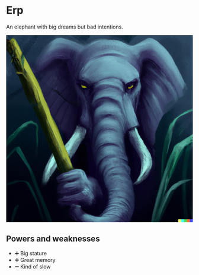 # Erp

An elephant with big dreams but bad intentions.

![villain picture](./../images/Erp.jpg)

## Powers and weaknesses

- ➕ Big stature
- ➕ Great memory
- ➖ Kind of slow